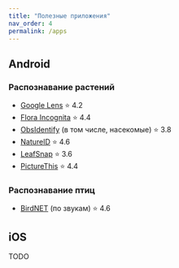 ```yaml
---
title: "Полезные приложения"
nav_order: 4
permalink: /apps
---
```


## Android

### Распознавание растений

- [Google Lens](https://play.google.com/store/apps/details?id=com.google.ar.lens) ⭐️ 4.2
- [Flora Incognita](https://play.google.com/store/apps/details?id=com.floraincognita.app.floraincognita) ⭐️ 4.4
- [ObsIdentify](https://play.google.com/store/apps/details?id=org.observation.obsidentify) (в том числе, насекомые) ⭐️ 3.8
- [NatureID](https://play.google.com/store/apps/details?id=plant.identification.flower.tree.leaf.identifier.identify.cat.dog.breed.nature) ⭐️ 4.6
- [LeafSnap](https://play.google.com/store/apps/details?id=plant.identification.snap) ⭐️ 3.6
- [PictureThis](https://play.google.com/store/apps/details?id=cn.danatech.xingseus) ⭐️ 4.4

### Распознавание птиц

- [BirdNET](https://play.google.com/store/apps/details?id=de.tu_chemnitz.mi.kahst.birdnet) (по звукам) ⭐️ 4.6

## iOS

TODO
